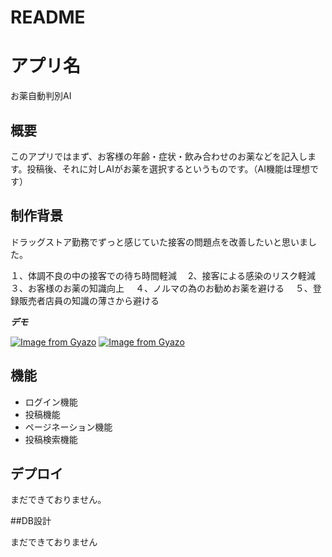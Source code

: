 # README

# アプリ名
 
お薬自動判別AI
 
## 概要

このアプリではまず、お客様の年齢・症状・飲み合わせのお薬などを記入します。投稿後、それに対しAIがお薬を選択するというものです。（AI機能は理想です）
 
 ## 制作背景
ドラッグストア勤務でずっと感じていた接客の問題点を改善したいと思いました。

１、体調不良の中の接客での待ち時間軽減　
2、接客による感染のリスク軽減　
３、お客様のお薬の知識向上　
４、ノルマの為のお勧めお薬を避ける　
５、登録販売者店員の知識の薄さから避ける　
 
***デモ***
 
 [![Image from Gyazo](https://i.gyazo.com/a4b973ee9975ad759a501290a9236760.jpg)](https://gyazo.com/a4b973ee9975ad759a501290a9236760)
[![Image from Gyazo](https://i.gyazo.com/e1b041fd3ccb7d64882d5c5d1d640da3.png)](https://gyazo.com/e1b041fd3ccb7d64882d5c5d1d640da3)
 
## 機能
 
- ログイン機能
- 投稿機能
- ページネーション機能
- 投稿検索機能


## デプロイ
 
まだできておりません。

##DB設計

まだできておりません
